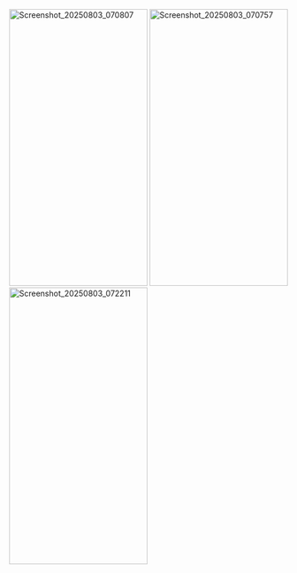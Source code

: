 <img width="250" height="500" alt="Screenshot_20250803_070807" src="https://github.com/user-attachments/assets/442241ff-782f-4a6e-8860-8edc968f9a82" />
<img width="250" height="500" alt="Screenshot_20250803_070757" src="https://github.com/user-attachments/assets/89a9e799-4a81-4559-8bcb-30f386faf5d7" />
<img width="250" height="500" alt="Screenshot_20250803_072211" src="https://github.com/user-attachments/assets/58a72958-8e10-4972-a60f-692b4e685666" />
